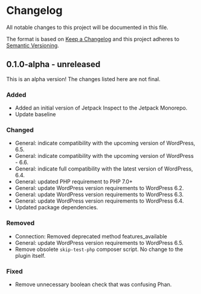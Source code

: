 # Changelog

All notable changes to this project will be documented in this file.

The format is based on [Keep a Changelog](https://keepachangelog.com/en/1.0.0/)
and this project adheres to [Semantic Versioning](https://semver.org/spec/v2.0.0.html).

## 0.1.0-alpha - unreleased

This is an alpha version! The changes listed here are not final.

### Added
- Added an initial version of Jetpack Inspect to the Jetpack Monorepo.
- Update baseline

### Changed
- General: indicate compatibility with the upcoming version of WordPress, 6.5.
- General: indicate compatibility with the upcoming version of WordPress - 6.6.
- General: indicate full compatibility with the latest version of WordPress, 6.4.
- General: updated PHP requirement to PHP 7.0+
- General: update WordPress version requirements to WordPress 6.2.
- General: update WordPress version requirements to WordPress 6.3.
- General: update WordPress version requirements to WordPress 6.4.
- Updated package dependencies.

### Removed
- Connection: Removed deprecated method features_available
- General: update WordPress version requirements to WordPress 6.5.
- Remove obsolete `skip-test-php` composer script. No change to the plugin itself.

### Fixed
- Remove unnecessary boolean check that was confusing Phan.
